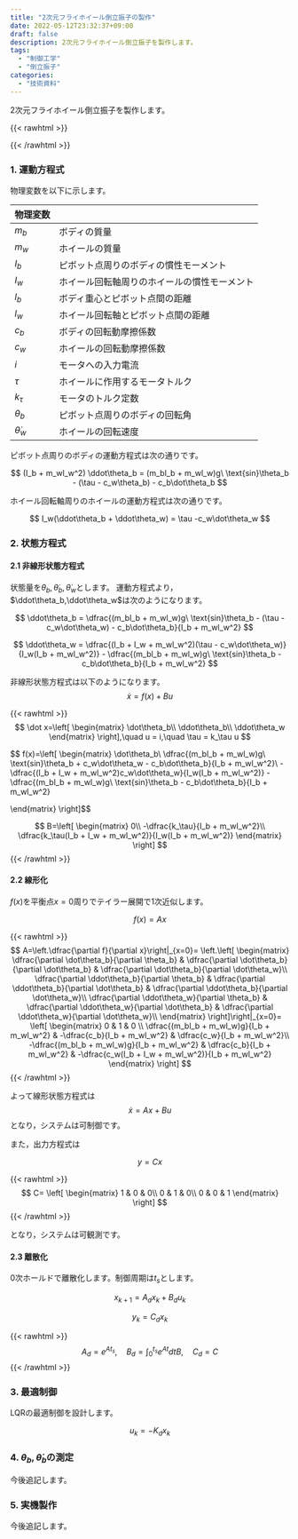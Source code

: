 ```yaml
---
title: "2次元フライホイール倒立振子の製作"
date: 2022-05-12T23:32:37+09:00
draft: false
description: 2次元フライホイール倒立振子を製作します。
tags:
  - "制御工学"
  - "倒立振子"
categories:
  - "技術資料"
---
```


2次元フライホイール倒立振子を製作します。

<!--more-->

{{< rawhtml >}}
<script src="https://cdnjs.cloudflare.com/ajax/libs/mathjax/2.7.4/MathJax.js?config=TeX-AMS-MML_HTMLorMML"></script>
<script type="text/x-mathjax-config">
    MathJax.Hub.Config({tex2jax: {inlineMath: [['$','$'], ['\\(','\\)']]}});
</script>
{{< /rawhtml >}}

### 1. 運動方程式
物理変数を以下に示します。

|  物理変数 |    |
| ---- |----|
|  $m_b$  |  ボディの質量|
|  $m_w$  |  ホイールの質量 |
|  $I_b$  |  ピボット点周りのボディの慣性モーメント |
|  $I_w$  |  ホイール回転軸周りのホイールの慣性モーメント |
|  $l_b$  |  ボディ重心とピボット点間の距離 |
|  $l_w$  |  ホイール回転軸とピボット点間の距離 |
|  $c_b$  |  ボディの回転動摩擦係数 |
|  $c_w$  |  ホイールの回転動摩擦係数 |
|  $i$  |  モータへの入力電流 |
|  $\tau$  |  ホイールに作用するモータトルク |
|  $k_\tau$  |  モータのトルク定数 |
|  $\theta_b$  |  ピボット点周りのボディの回転角 |
|  $\dot\theta_w$  |  ホイールの回転速度 |

ピボット点周りのボディの運動方程式は次の通りです。

$$
(I_b + m_wl_w^2) \ddot\theta_b = (m_bl_b + m_wl_w)g\ \text{sin}\theta_b - (\tau - c_w\theta_b) - c_b\dot\theta_b
$$

ホイール回転軸周りのホイールの運動方程式は次の通りです。

$$
I_w(\ddot\theta_b + \ddot\theta_w) = \tau -c_w\dot\theta_w
$$

### 2. 状態方程式
#### 2.1 非線形状態方程式
状態量を$\theta_b,\dot\theta_b,\dot\theta_w$とします。
運動方程式より，$\ddot\theta_b,\ddot\theta_w$は次のようになります。

$$
\ddot\theta_b = \dfrac{(m_bl_b + m_wl_w)g\ \text{sin}\theta_b - (\tau - c_w\dot\theta_w) - c_b\dot\theta_b}{I_b + m_wl_w^2}
$$

$$
\ddot\theta_w = \dfrac{(I_b + I_w + m_wl_w^2)(\tau - c_w\dot\theta_w)}{I_w(I_b + m_wl_w^2)} - \dfrac{(m_bl_b + m_wl_w)g\ \text{sin}\theta_b - c_b\dot\theta_b}{I_b + m_wl_w^2}
$$

非線形状態方程式は以下のようになります。
$$
\dot x = f(x) + Bu
$$

{{< rawhtml >}}
$$
\dot x=\left[
\begin{matrix}
    \dot\theta_b\\
    \ddot\theta_b\\
    \ddot\theta_w 
\end{matrix}
\right],\quad u = i,\quad \tau = k_\tau u
$$

$$
f(x)=\left[
\begin{matrix}
    \dot\theta_b\\
    \dfrac{(m_bl_b + m_wl_w)g\ \text{sin}\theta_b + c_w\dot\theta_w - c_b\dot\theta_b}{I_b + m_wl_w^2}\\
    -\dfrac{(I_b + I_w + m_wl_w^2)c_w\dot\theta_w}{I_w(I_b + m_wl_w^2)} - \dfrac{(m_bl_b + m_wl_w)g\ \text{sin}\theta_b - c_b\dot\theta_b}{I_b + m_wl_w^2}

\end{matrix}
\right]$$

$$
B=\left[
\begin{matrix}
    0\\
    -\dfrac{k_\tau}{I_b + m_wl_w^2}\\
    \dfrac{k_\tau(I_b + I_w + m_wl_w^2)}{I_w(I_b + m_wl_w^2)}
\end{matrix}
\right]
$$
{{< /rawhtml >}}

#### 2.2 線形化
$f(x)$を平衡点$x = 0$周りでテイラー展開で1次近似します。

$$
f(x)=Ax
$$

{{< rawhtml >}}
$$
A=\left.\dfrac{\partial f}{\partial x}\right|_{x=0}=
\left.\left[
\begin{matrix}
    \dfrac{\partial \dot\theta_b}{\partial \theta_b} & \dfrac{\partial \dot\theta_b}{\partial \dot\theta_b} & \dfrac{\partial \dot\theta_b}{\partial \dot\theta_w}\\
    \dfrac{\partial \ddot\theta_b}{\partial \theta_b} & \dfrac{\partial \ddot\theta_b}{\partial \dot\theta_b} & \dfrac{\partial \ddot\theta_b}{\partial \dot\theta_w}\\
    \dfrac{\partial \ddot\theta_w}{\partial \theta_b} & \dfrac{\partial \ddot\theta_w}{\partial \dot\theta_b} & \dfrac{\partial \ddot\theta_w}{\partial \dot\theta_w}\\
\end{matrix}
\right]\right|_{x=0}=
\left[
\begin{matrix}
    0 & 1 & 0 \\
    \dfrac{(m_bl_b + m_wl_w)g}{I_b + m_wl_w^2} & -\dfrac{c_b}{I_b + m_wl_w^2} & \dfrac{c_w}{I_b + m_wl_w^2}\\
    -\dfrac{(m_bl_b + m_wl_w)g}{I_b + m_wl_w^2} & \dfrac{c_b}{I_b + m_wl_w^2} & -\dfrac{c_w(I_b + I_w + m_wl_w^2)}{I_b + m_wl_w^2}
\end{matrix}
\right]
$$
{{< /rawhtml >}}

よって線形状態方程式は
$$\dot x = Ax + Bu$$
となり，システムは可制御です。

また，出力方程式は

$$
y=Cx
$$

{{< rawhtml >}}
$$
C=
\left[
\begin{matrix}
    1 & 0 & 0\\
    0 & 1 & 0\\
    0 & 0 & 1
\end{matrix}
\right]
$$
{{< /rawhtml >}}

となり，システムは可観測です。

#### 2.3 離散化
0次ホールドで離散化します。制御周期は$t_s$とします。

$$
x_{k+1} = A_dx_k + B_du_k
$$

$$
y_k = C_dx_k
$$

{{< rawhtml >}}
$$
A_d=e^{At_s},\quad B_d = \int_{0}^{t_s} e^{At}dtB,\quad C_d = C
$$
{{< /rawhtml >}}

### 3. 最適制御
LQRの最適制御を設計します。

$$u_k = -K_dx_k$$

### 4. $\theta_b, \dot\theta_b$の測定
今後追記します。

### 5. 実機製作
今後追記します。